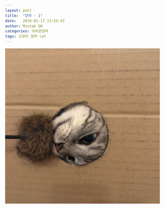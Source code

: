 ```yaml
---
layout: post
title:  "양파 - 1"
date:   2019-01-17 23:55:43
author: Mintak OH
categories: 귀여운양파
tags: 고양이 양파 cat
---
```


![이미지](https://github.com/mintakoh/mintakoh.github.io/blob/master/assets/cat_onion/onion1.jpg)